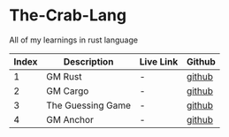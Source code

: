 # The-Crab-Lang
All of my learnings in rust language

| Index | Description | Live Link | Github
| --- | --- | --- | --- |
| 1 | GM Rust | - | [github](https://github.com/methlox/The-Crab-Lang/tree/master/gm-ser)
| 2 | GM Cargo | - | [github](https://github.com/methlox/The-Crab-Lang/tree/master/gm-cargo)
| 3 | The Guessing Game | - | [github](https://github.com/methlox/The-Crab-Lang/tree/master/guessing-game)
| 4 | GM Anchor | - | [github](https://github.com/methlox/The-Crab-Lang/tree/master/gm-anchor)
